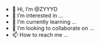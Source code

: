 - 👋 Hi, I’m @ZYYYD
- 👀 I’m interested in ...
- 🌱 I’m currently learning ...
- 💞️ I’m looking to collaborate on ...
- 📫 How to reach me ...

<!---
ZYYYD/ZYYYD is a ✨ special ✨ repository because its `README.md` (this file) appears on your GitHub profile.
You can click the Preview link to take a look at your changes.
--->
